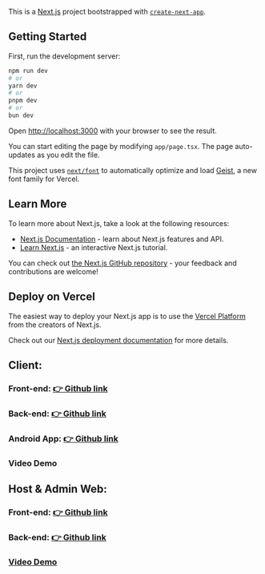 This is a [Next.js](https://nextjs.org) project bootstrapped with [`create-next-app`](https://nextjs.org/docs/app/api-reference/cli/create-next-app).

## Getting Started

First, run the development server:

```bash
npm run dev
# or
yarn dev
# or
pnpm dev
# or
bun dev
```

Open [http://localhost:3000](http://localhost:3000) with your browser to see the result.

You can start editing the page by modifying `app/page.tsx`. The page auto-updates as you edit the file.

This project uses [`next/font`](https://nextjs.org/docs/app/building-your-application/optimizing/fonts) to automatically optimize and load [Geist](https://vercel.com/font), a new font family for Vercel.

## Learn More

To learn more about Next.js, take a look at the following resources:

- [Next.js Documentation](https://nextjs.org/docs) - learn about Next.js features and API.
- [Learn Next.js](https://nextjs.org/learn) - an interactive Next.js tutorial.

You can check out [the Next.js GitHub repository](https://github.com/vercel/next.js) - your feedback and contributions are welcome!

## Deploy on Vercel

The easiest way to deploy your Next.js app is to use the [Vercel Platform](https://vercel.com/new?utm_medium=default-template&filter=next.js&utm_source=create-next-app&utm_campaign=create-next-app-readme) from the creators of Next.js.

Check out our [Next.js deployment documentation](https://nextjs.org/docs/app/building-your-application/deploying) for more details.

## Client:

### Front-end: <a href="https://github.com/hthtrieu/hotel-booking-web">👉 Github link</a>

### Back-end: <a href="https://github.com/hthtrieu/hotel-booking-server">👉 Github link</a>

### Android App: <a href="https://github.com/hthtrieu/innsight-android">👉 Github link</a>

### <a>Video Demo</a>

## Host & Admin Web:

### Front-end: <a href="https://github.com/hthtrieu/innsight-web"> 👉 Github link</a>

### Back-end: <a href="https://github.com/NhatChu-2002/Hotel-Booking-Backend.git">👉 Github link

### <a href="https://drive.google.com/file/d/14ZpX5__uqXZ3URstcVSReeO9S5xaKD_y/view?usp=drive_link">Video Demo</a>

